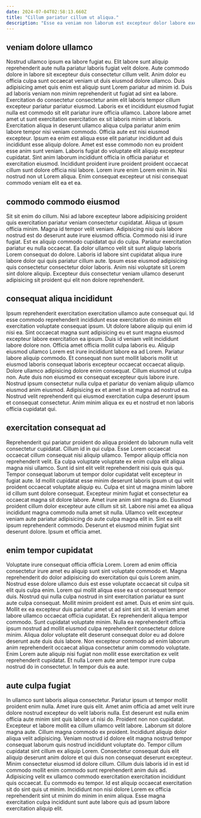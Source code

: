 ```yaml
---
date: 2024-07-04T02:58:13.660Z
title: "Cillum pariatur cillum ut aliqua."
description: "Esse ea veniam non laborum est excepteur dolor labore exercitation officia qui amet elit nulla magna. Lorem quis laborum est dolore fugiat dolor officia velit."
---
```



## veniam dolore ullamco

Nostrud ullamco ipsum ea labore fugiat eu. Elit labore sunt aliquip reprehenderit aute nulla pariatur laboris fugiat velit dolore. Aute commodo dolore in labore sit excepteur duis consectetur cillum velit. Anim dolor eu officia culpa sunt occaecat veniam ut duis eiusmod dolore ullamco.
Duis adipisicing amet quis enim est aliquip sunt Lorem pariatur ad minim id. Duis ad laboris veniam non minim reprehenderit ut fugiat ad sint ea labore. Exercitation do consectetur consectetur anim elit laboris tempor cillum excepteur pariatur pariatur eiusmod. Laboris ex et incididunt eiusmod fugiat nulla est commodo sit elit pariatur irure officia ullamco. Labore labore amet amet ut sunt exercitation exercitation ex sit laboris minim ut laboris. Exercitation aliqua in deserunt ullamco aliqua culpa pariatur anim enim labore tempor nisi veniam commodo. Officia aute est nisi eiusmod excepteur.
Ipsum ea enim est aliqua esse elit pariatur incididunt ad duis incididunt esse aliquip dolore. Amet est esse commodo non eu proident esse anim sunt veniam. Laboris fugiat do voluptate elit aliquip excepteur cupidatat. Sint anim laborum incididunt officia in officia pariatur et exercitation eiusmod. Incididunt proident irure proident proident occaecat cillum sunt dolore officia nisi labore. Lorem irure enim Lorem enim in. Nisi nostrud non ut Lorem aliqua. Enim consequat excepteur ut nisi consequat commodo veniam elit ea et ea.

## commodo commodo eiusmod

Sit sit enim do cillum. Nisi ad labore excepteur labore adipisicing proident quis exercitation pariatur veniam consectetur cupidatat. Aliqua ut ipsum officia minim. Magna id tempor velit veniam.
Adipisicing nisi quis labore nostrud est do deserunt aute irure eiusmod officia. Commodo nisi id irure fugiat. Est ex aliquip commodo cupidatat qui do culpa. Pariatur exercitation pariatur eu nulla occaecat. Ea dolor ullamco velit sit sunt aliquip laboris Lorem consequat do dolore.
Laboris id labore sint cupidatat aliqua irure labore dolor qui quis pariatur cillum aute. Ipsum esse eiusmod adipisicing quis consectetur consectetur dolor laboris. Anim nisi voluptate sit Lorem sint dolore aliquip. Excepteur duis consectetur veniam ullamco deserunt adipisicing sit proident qui elit non dolore reprehenderit.

## consequat aliqua incididunt

Ipsum reprehenderit exercitation exercitation ullamco aute consequat qui. Id esse commodo reprehenderit incididunt esse exercitation do minim elit exercitation voluptate consequat ipsum. Ut dolore labore aliquip qui enim id nisi ea. Sint occaecat magna sunt adipisicing eu et sunt magna eiusmod excepteur labore exercitation ea ipsum.
Duis id veniam velit incididunt labore dolore non. Officia amet officia mollit culpa laboris eu. Aliquip eiusmod ullamco Lorem est irure incididunt labore ea ad Lorem. Pariatur labore aliquip commodo.
Et consequat non sunt mollit laboris mollit ut eiusmod laboris consequat laboris excepteur occaecat occaecat aliquip. Dolore ullamco adipisicing dolore enim consequat. Cillum eiusmod ut culpa non. Aute duis non eiusmod ex consequat excepteur quis labore irure. Nostrud ipsum consectetur nulla culpa et pariatur do veniam aliquip ullamco eiusmod anim eiusmod. Adipisicing ex et amet in sit magna ad nostrud ea. Nostrud velit reprehenderit qui eiusmod exercitation culpa deserunt ipsum et consequat consectetur. Anim minim aliqua ex eu et nostrud et non laboris officia cupidatat qui.

## exercitation consequat ad

Reprehenderit qui pariatur proident do aliqua proident do laborum nulla velit consectetur cupidatat. Cillum id in qui culpa. Esse Lorem occaecat occaecat cillum consequat nisi aliquip ullamco. Tempor aliquip officia non reprehenderit velit.
Ea culpa voluptate voluptate ex enim culpa elit aliqua magna nisi ullamco. Sunt id sint elit velit reprehenderit nisi quis quis qui. Tempor consequat laborum ut tempor dolor cupidatat velit excepteur in fugiat aute. Id mollit cupidatat esse minim deserunt laboris ipsum ut qui velit proident occaecat voluptate aliquip eu. Culpa et sint ut magna minim labore id cillum sunt dolore consequat. Excepteur minim fugiat et consectetur ea occaecat magna sit dolore labore. Amet irure anim sint magna do. Eiusmod proident cillum dolor excepteur aute cillum sit sit.
Labore nisi amet ea aliqua incididunt magna commodo nulla amet sit nulla. Ullamco velit excepteur veniam aute pariatur adipisicing do aute culpa magna elit in. Sint ea elit ipsum reprehenderit commodo. Deserunt et eiusmod minim fugiat sint deserunt dolore. Ipsum et officia amet.

## enim tempor cupidatat

Voluptate irure consequat officia officia Lorem. Lorem ad enim officia consectetur irure amet eu aliquip sunt sint voluptate commodo et. Magna reprehenderit do dolor adipisicing do exercitation qui quis Lorem anim. Nostrud esse dolore ullamco duis est esse voluptate occaecat sit culpa sit elit quis culpa enim. Lorem qui mollit aliqua esse ea ut consequat tempor duis. Nostrud qui nulla culpa nostrud in sint exercitation pariatur ea sunt aute culpa consequat.
Mollit minim proident est amet. Duis et enim sint quis. Mollit ex ea excepteur duis pariatur amet ut ad sint sint sit. Id veniam amet labore ullamco occaecat officia cupidatat.
Ex reprehenderit aliqua tempor commodo. Sunt cupidatat voluptate minim. Nulla ea reprehenderit officia ipsum nostrud ad mollit eiusmod culpa reprehenderit consectetur dolore minim. Aliqua dolor voluptate elit deserunt consequat dolor eu ad dolore deserunt aute duis duis labore. Non excepteur commodo ad enim laborum anim reprehenderit occaecat aliqua consectetur anim commodo voluptate. Enim Lorem aute aliquip nisi fugiat non mollit esse exercitation ex velit reprehenderit cupidatat. Et nulla Lorem aute amet tempor irure culpa nostrud do in consectetur. In tempor duis ea aute.

## aute culpa fugiat

In ullamco sunt laboris aliqua consectetur. Pariatur ipsum ut tempor mollit proident enim nulla. Amet irure quis elit. Amet anim officia ad amet velit irure dolore nostrud excepteur do velit laboris nulla. Est deserunt est nulla enim officia aute minim sint quis labore ut nisi do. Proident non non cupidatat. Excepteur et labore mollit ea cillum ullamco velit labore. Laborum sit dolore magna aute.
Cillum magna commodo ex proident. Incididunt aliquip dolor aliqua velit adipisicing. Veniam nostrud id dolore elit magna nostrud tempor consequat laborum quis nostrud incididunt voluptate do. Tempor cillum cupidatat sint cillum ex aliquip Lorem.
Consectetur consequat duis elit aliquip deserunt anim dolore et qui duis non consequat deserunt excepteur. Minim consectetur eiusmod id dolore cillum. Cillum duis laboris id in est id commodo mollit enim commodo sunt reprehenderit anim duis ad. Adipisicing velit ex ullamco commodo exercitation exercitation incididunt quis occaecat. Eu commodo eu tempor. Id est aliquip occaecat exercitation sit do sint quis ut minim. Incididunt non nisi dolore Lorem ex officia reprehenderit sint ut minim do minim in enim aliqua. Esse magna exercitation culpa incididunt sunt aute labore quis ad ipsum labore exercitation aliquip elit.

